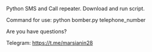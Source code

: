 Python SMS and Call repeater. 
Download and run script.


Command for use:
python bomber.py telephone_number



Are you have questions? 

Telegram: https://t.me/marsianin28
